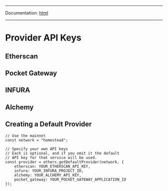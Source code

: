 -----

Documentation: [html](https://docs.ethers.io/)

-----

Provider API Keys
=================

Etherscan
---------

Pocket Gateway
--------------

INFURA
------

Alchemy
-------

Creating a Default Provider
---------------------------

```
// Use the mainnet
const network = "homestead";

// Specify your own API keys
// Each is optional, and if you omit it the default
// API key for that service will be used.
const provider = ethers.getDefaultProvider(network, {
    etherscan: YOUR_ETHERSCAN_API_KEY,
    infura: YOUR_INFURA_PROJECT_ID,
    alchemy: YOUR_ALCHEMY_API_KEY,
    pocket_gateway: YOUR_POCKET_GATEWAY_APPLICATION_ID
});
```

